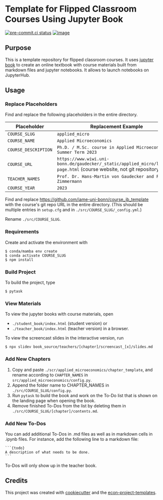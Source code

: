 # Template for Flipped Classroom Courses Using Jupyter Book

[![pre-commit.ci status](https://results.pre-commit.ci/badge/github/hmgaudecker/finanz_und_sozialpolitik/main.svg)](https://results.pre-commit.ci/latest/github/hmgaudecker/finanz_und_sozialpolitik/main)
[![image](https://img.shields.io/badge/code%20style-black-000000.svg)](https://github.com/psf/black)

## Purpose

This is a template repository for flipped classroom courses. It uses
[jupyter book](https://jupyterbook.org/en/stable/intro.html) to create an online
textbook with course materials built from markdown files and jupyter notebooks. It
allows to launch notebooks on JupyterHub.

## Usage

### Replace Placeholders

Find and replace the following placeholders in the entire directory.

| Placeholder          | Replacement Example                                                                                                   |
| -------------------- | --------------------------------------------------------------------------------------------------------------------- |
| `COURSE_SLUG`        | `applied_micro`                                                                                                       |
| `COURSE_NAME`        | `Applied Microeconomics`                                                                                              |
| `COURSE_DESCRIPTION` | `Ph.D. / M.Sc. course in Applied Microeconomics, Summer Term 2023`                                                    |
| `COURSE_URL`         | `https://www.wiwi.uni-bonn.de/gaudecker/_static/applied_micro/landing-page.html` (course website, not git repository) |
| `TEACHER_NAMES`      | `Prof. Dr. Hans-Martin von Gaudecker and Florian Zimmermann`                                                          |
| `COURSE_YEAR`        | `2023`                                                                                                                |

Find and replace https://github.com/iame-uni-bonn/course_jb_template with the course's
git repo URL in the entire directory. (This should be multiple entries in `setup.cfg`
and in `./src/COURSE_SLUG/_config.yml`.)

Rename `./src/COURSE_SLUG`.

### Requirements

Create and activate the environment with

```console
$ conda/mamba env create
$ conda activate COURSE_SLUG
$ npm install
```

### Build Project

To build the project, type

```console
$ pytask
```

### View Materials

To view the jupyter books with course materials, open

- `./student_book/index.html` (student version) or
- `./teacher_book/index.html` (teacher version) in a browser.

To view the screencast slides in the interactive version, run

```console
$ npx slidev book_source/teachers/[chapter]/screencast_[x]/slides.md
```

### Add New Chapters

1. Copy and paste `./scr/applied_microeconomics/chapter_template`, and rename according
   to `CHAPTER_NAMES` in `src/applied_microeconomics/config.py`.
1. Append the folder name to CHAPTER_NAMES in `./src/COURSE_SLUG/config.py`.
1. Run `pytask` to build the book and work on the To-Do list that is shown on the
   landing page when opening the book.
1. Remove finished To-Dos from the list by deleting them in
   `./src/COURSE_SLUG/[chapter]/contents.md`.

### Add New To-Dos

You can add additional To-Dos in .md files as well as in markdown cells in .ipynb files.
For instance, add the following line to a markdown file:

````
```{todo}
A description of what needs to be done.
```
````

To-Dos will only show up in the teacher book.

## Credits

This project was created with [cookiecutter](https://github.com/audreyr/cookiecutter)
and the
[econ-project-templates](https://github.com/OpenSourceEconomics/econ-project-templates).

